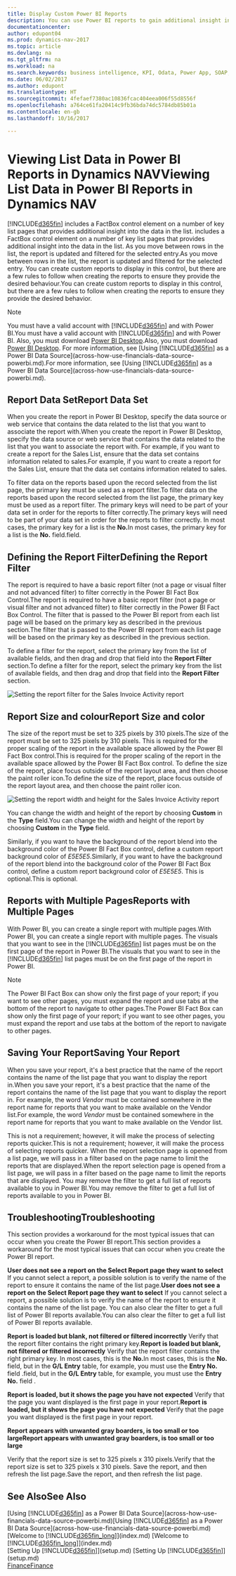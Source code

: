 ```yaml
---
title: Display Custom Power BI Reports
description: You can use Power BI reports to gain additional insight into data in lists in Dynamics NAV.
documentationcenter: 
author: edupont04
ms.prod: dynamics-nav-2017
ms.topic: article
ms.devlang: na
ms.tgt_pltfrm: na
ms.workload: na
ms.search.keywords: business intelligence, KPI, Odata, Power App, SOAP, analysis
ms.date: 06/02/2017
ms.author: edupont
ms.translationtype: HT
ms.sourcegitcommit: 4fefaef7380ac10836fcac404eea006f55d8556f
ms.openlocfilehash: a764ce61fa20414c9fb36bda74dc5784db85b01a
ms.contentlocale: en-gb
ms.lasthandoff: 10/16/2017

---
```

# <a name="viewing-list-data-in-power-bi-reports-in-dynamics-nav"></a><span data-ttu-id="e40e7-103">Viewing List Data in Power BI Reports in Dynamics NAV</span><span class="sxs-lookup"><span data-stu-id="e40e7-103">Viewing List Data in Power BI Reports in Dynamics NAV</span></span>
[!INCLUDE[d365fin](includes/d365fin_md.md)]<span data-ttu-id="e40e7-104"> includes a FactBox control element on a number of key list pages that provides additional insight into the data in the list.</span><span class="sxs-lookup"><span data-stu-id="e40e7-104"> includes a FactBox control element on a number of key list pages that provides additional insight into the data in the list.</span></span> <span data-ttu-id="e40e7-105">As you move between rows in the list, the report is updated and filtered for the selected entry.</span><span class="sxs-lookup"><span data-stu-id="e40e7-105">As you move between rows in the list, the report is updated and filtered for the selected entry.</span></span> <span data-ttu-id="e40e7-106">You can create custom reports to display in this control, but there are a few rules to follow when creating the reports to ensure they provide the desired behaviour.</span><span class="sxs-lookup"><span data-stu-id="e40e7-106">You can create custom reports to display in this control, but there are a few rules to follow when creating the reports to ensure they provide the desired behavior.</span></span>  

> [!NOTE]  
>   <span data-ttu-id="e40e7-107">You must have a valid account with [!INCLUDE[d365fin](includes/d365fin_md.md)] and with Power BI.</span><span class="sxs-lookup"><span data-stu-id="e40e7-107">You must have a valid account with [!INCLUDE[d365fin](includes/d365fin_md.md)] and with Power BI.</span></span> <span data-ttu-id="e40e7-108">Also, you must download [Power BI Desktop](https://powerbi.microsoft.com/en-us/desktop/).</span><span class="sxs-lookup"><span data-stu-id="e40e7-108">Also, you must download [Power BI Desktop](https://powerbi.microsoft.com/en-us/desktop/).</span></span> <span data-ttu-id="e40e7-109">For more information, see [Using [!INCLUDE[d365fin](includes/d365fin_md.md)] as a Power BI Data Source](across-how-use-financials-data-source-powerbi.md).</span><span class="sxs-lookup"><span data-stu-id="e40e7-109">For more information, see [Using [!INCLUDE[d365fin](includes/d365fin_md.md)] as a Power BI Data Source](across-how-use-financials-data-source-powerbi.md).</span></span>  

## <a name="report-data-set"></a><span data-ttu-id="e40e7-110">Report Data Set</span><span class="sxs-lookup"><span data-stu-id="e40e7-110">Report Data Set</span></span>
<span data-ttu-id="e40e7-111">When you create the report in Power BI Desktop, specify the data source or web service that contains the data related to the list that you want to associate the report with.</span><span class="sxs-lookup"><span data-stu-id="e40e7-111">When you create the report in Power BI Desktop, specify the data source or web service that contains the data related to the list that you want to associate the report with.</span></span> <span data-ttu-id="e40e7-112">For example, if you want to create a report for the Sales List, ensure that the data set contains information related to sales.</span><span class="sxs-lookup"><span data-stu-id="e40e7-112">For example, if you want to create a report for the Sales List, ensure that the data set contains information related to sales.</span></span>  

<span data-ttu-id="e40e7-113">To filter data on the reports based upon the record selected from the list page, the primary key must be used as a report filter.</span><span class="sxs-lookup"><span data-stu-id="e40e7-113">To filter data on the reports based upon the record selected from the list page, the primary key must be used as a report filter.</span></span> <span data-ttu-id="e40e7-114">The primary keys will need to be part of your data set in order for the reports to filter correctly.</span><span class="sxs-lookup"><span data-stu-id="e40e7-114">The primary keys will need to be part of your data set in order for the reports to filter correctly.</span></span> <span data-ttu-id="e40e7-115">In most cases, the primary key for a list is the **No.**</span><span class="sxs-lookup"><span data-stu-id="e40e7-115">In most cases, the primary key for a list is the **No.**</span></span> <span data-ttu-id="e40e7-116">field.</span><span class="sxs-lookup"><span data-stu-id="e40e7-116">field.</span></span>  

## <a name="defining-the-report-filter"></a><span data-ttu-id="e40e7-117">Defining the Report Filter</span><span class="sxs-lookup"><span data-stu-id="e40e7-117">Defining the Report Filter</span></span>
<span data-ttu-id="e40e7-118">The report is required to have a basic report filter (not a page or visual filter and not advanced filter) to filter correctly in the Power BI Fact Box Control.</span><span class="sxs-lookup"><span data-stu-id="e40e7-118">The report is required to have a basic report filter (not a page or visual filter and not advanced filter) to filter correctly in the Power BI Fact Box Control.</span></span> <span data-ttu-id="e40e7-119">The filter that is passed to the Power BI report from each list page will be based on the primary key as described in the previous section.</span><span class="sxs-lookup"><span data-stu-id="e40e7-119">The filter that is passed to the Power BI report from each list page will be based on the primary key as described in the previous section.</span></span>  

<span data-ttu-id="e40e7-120">To define a filter for the report, select the primary key from the list of available fields, and then drag and drop that field into the **Report Filter** section.</span><span class="sxs-lookup"><span data-stu-id="e40e7-120">To define a filter for the report, select the primary key from the list of available fields, and then drag and drop that field into the **Report Filter** section.</span></span>  

![Setting the report filter for the Sales Invoice Activity report](./media/across-how-use-powerbi-reports-factbox/financials-powerbi-report-filter.png)

## <a name="report-size-and-color"></a><span data-ttu-id="e40e7-122">Report Size and colour</span><span class="sxs-lookup"><span data-stu-id="e40e7-122">Report Size and color</span></span>
<span data-ttu-id="e40e7-123">The size of the report must be set to 325 pixels by 310 pixels.</span><span class="sxs-lookup"><span data-stu-id="e40e7-123">The size of the report must be set to 325 pixels by 310 pixels.</span></span> <span data-ttu-id="e40e7-124">This is required for the proper scaling of the report in the available space allowed by the Power BI Fact Box control.</span><span class="sxs-lookup"><span data-stu-id="e40e7-124">This is required for the proper scaling of the report in the available space allowed by the Power BI Fact Box control.</span></span> <span data-ttu-id="e40e7-125">To define the size of the report, place focus outside of the report layout area, and then choose the paint roller icon.</span><span class="sxs-lookup"><span data-stu-id="e40e7-125">To define the size of the report, place focus outside of the report layout area, and then choose the paint roller icon.</span></span>

![Setting the report width and height for the Sales Invoice Activity report](./media/across-how-use-powerbi-reports-factbox/financials-powerbi-report-sizing.png)

<span data-ttu-id="e40e7-127">You can change the width and height of the report by choosing **Custom** in the **Type** field.</span><span class="sxs-lookup"><span data-stu-id="e40e7-127">You can change the width and height of the report by choosing **Custom** in the **Type** field.</span></span>

<span data-ttu-id="e40e7-128">Similarly, if you want to have the background of the report blend into the background color of the Power BI Fact Box control, define a custom report background color of *E5E5E5*.</span><span class="sxs-lookup"><span data-stu-id="e40e7-128">Similarly, if you want to have the background of the report blend into the background color of the Power BI Fact Box control, define a custom report background color of *E5E5E5*.</span></span> <span data-ttu-id="e40e7-129">This is optional.</span><span class="sxs-lookup"><span data-stu-id="e40e7-129">This is optional.</span></span>  

## <a name="reports-with-multiple-pages"></a><span data-ttu-id="e40e7-130">Reports with Multiple Pages</span><span class="sxs-lookup"><span data-stu-id="e40e7-130">Reports with Multiple Pages</span></span>
<span data-ttu-id="e40e7-131">With Power BI, you can create a single report with multiple pages.</span><span class="sxs-lookup"><span data-stu-id="e40e7-131">With Power BI, you can create a single report with multiple pages.</span></span> <span data-ttu-id="e40e7-132">The visuals that you want to see in the [!INCLUDE[d365fin](includes/d365fin_md.md)] list pages must be on the first page of the report in Power BI.</span><span class="sxs-lookup"><span data-stu-id="e40e7-132">The visuals that you want to see in the [!INCLUDE[d365fin](includes/d365fin_md.md)] list pages must be on the first page of the report in Power BI.</span></span>  

> [!NOTE]  
>  <span data-ttu-id="e40e7-133">The Power BI Fact Box can show only the first page of your report; if you want to see other pages, you must expand the report and use tabs at the bottom of the report to navigate to other pages.</span><span class="sxs-lookup"><span data-stu-id="e40e7-133">The Power BI Fact Box can show only the first page of your report; if you want to see other pages, you must expand the report and use tabs at the bottom of the report to navigate to other pages.</span></span>  

## <a name="saving-your-report"></a><span data-ttu-id="e40e7-134">Saving Your Report</span><span class="sxs-lookup"><span data-stu-id="e40e7-134">Saving Your Report</span></span>

<span data-ttu-id="e40e7-135">When you save your report, it's a best practice that the name of the report contains the name of the list page that you want to display the report in.</span><span class="sxs-lookup"><span data-stu-id="e40e7-135">When you save your report, it's a best practice that the name of the report contains the name of the list page that you want to display the report in.</span></span> <span data-ttu-id="e40e7-136">For example, the word *Vendor* must be contained somewhere in the report name for reports that you want to make available on the Vendor list.</span><span class="sxs-lookup"><span data-stu-id="e40e7-136">For example, the word *Vendor* must be contained somewhere in the report name for reports that you want to make available on the Vendor list.</span></span>  

<span data-ttu-id="e40e7-137">This is not a requirement; however, it will make the process of selecting reports quicker.</span><span class="sxs-lookup"><span data-stu-id="e40e7-137">This is not a requirement; however, it will make the process of selecting reports quicker.</span></span> <span data-ttu-id="e40e7-138">When the report selection page is opened from a list page, we will pass in a filter based on the page name to limit the reports that are displayed.</span><span class="sxs-lookup"><span data-stu-id="e40e7-138">When the report selection page is opened from a list page, we will pass in a filter based on the page name to limit the reports that are displayed.</span></span>  <span data-ttu-id="e40e7-139">You may remove the filter to get a full list of reports available to you in Power BI.</span><span class="sxs-lookup"><span data-stu-id="e40e7-139">You may remove the filter to get a full list of reports available to you in Power BI.</span></span>  

## <a name="troubleshooting"></a><span data-ttu-id="e40e7-140">Troubleshooting</span><span class="sxs-lookup"><span data-stu-id="e40e7-140">Troubleshooting</span></span>
<span data-ttu-id="e40e7-141">This section provides a workaround for the most typical issues that can occur when you create the Power BI report.</span><span class="sxs-lookup"><span data-stu-id="e40e7-141">This section provides a workaround for the most typical issues that can occur when you create the Power BI report.</span></span>  

<span data-ttu-id="e40e7-142">**User does not see a report on the Select Report page they want to select** If you cannot select a report, a possible solution is to verify the name of the report to ensure it contains the name of the list page.</span><span class="sxs-lookup"><span data-stu-id="e40e7-142">**User does not see a report on the Select Report page they want to select** If you cannot select a report, a possible solution is to verify the name of the report to ensure it contains the name of the list page.</span></span> <span data-ttu-id="e40e7-143">You can also clear the filter to get a full list of Power BI reports available.</span><span class="sxs-lookup"><span data-stu-id="e40e7-143">You can also clear the filter to get a full list of Power BI reports available.</span></span>  

<span data-ttu-id="e40e7-144">**Report is loaded but blank, not filtered or filtered incorrectly** Verify that the report filter contains the right primary key.</span><span class="sxs-lookup"><span data-stu-id="e40e7-144">**Report is loaded but blank, not filtered or filtered incorrectly** Verify that the report filter contains the right primary key.</span></span> <span data-ttu-id="e40e7-145">In most cases, this is the **No.**</span><span class="sxs-lookup"><span data-stu-id="e40e7-145">In most cases, this is the **No.**</span></span> <span data-ttu-id="e40e7-146">field, but in the **G/L Entry** table, for example, you must use the **Entry No.** field  .</span><span class="sxs-lookup"><span data-stu-id="e40e7-146">field, but in the **G/L Entry** table, for example, you must use the **Entry No.** field  .</span></span>

<span data-ttu-id="e40e7-147">**Report is loaded, but it shows the page you have not expected** Verify that the page you want displayed is the first page in your report.</span><span class="sxs-lookup"><span data-stu-id="e40e7-147">**Report is loaded, but it shows the page you have not expected** Verify that the page you want displayed is the first page in your report.</span></span>  

<span data-ttu-id="e40e7-148">**Report appears with unwanted gray boarders, is too small or too large**</span><span class="sxs-lookup"><span data-stu-id="e40e7-148">**Report appears with unwanted gray boarders, is too small or too large**</span></span>

<span data-ttu-id="e40e7-149">Verify that the report size is set to 325 pixels x 310 pixels.</span><span class="sxs-lookup"><span data-stu-id="e40e7-149">Verify that the report size is set to 325 pixels x 310 pixels.</span></span> <span data-ttu-id="e40e7-150">Save the report, and then refresh the list page.</span><span class="sxs-lookup"><span data-stu-id="e40e7-150">Save the report, and then refresh the list page.</span></span>  

## <a name="see-also"></a><span data-ttu-id="e40e7-151">See Also</span><span class="sxs-lookup"><span data-stu-id="e40e7-151">See Also</span></span>
<span data-ttu-id="e40e7-152">[Using [!INCLUDE[d365fin](includes/d365fin_md.md)] as a Power BI Data Source](across-how-use-financials-data-source-powerbi.md)</span><span class="sxs-lookup"><span data-stu-id="e40e7-152">[Using [!INCLUDE[d365fin](includes/d365fin_md.md)] as a Power BI Data Source](across-how-use-financials-data-source-powerbi.md)</span></span>  
<span data-ttu-id="e40e7-153">[Welcome to [!INCLUDE[d365fin_long](includes/d365fin_long_md.md)]](index.md)  </span><span class="sxs-lookup"><span data-stu-id="e40e7-153">[Welcome to [!INCLUDE[d365fin_long](includes/d365fin_long_md.md)]](index.md)  </span></span>  
<span data-ttu-id="e40e7-154">[Setting Up [!INCLUDE[d365fin](includes/d365fin_md.md)]](setup.md)  </span><span class="sxs-lookup"><span data-stu-id="e40e7-154">[Setting Up [!INCLUDE[d365fin](includes/d365fin_md.md)]](setup.md)  </span></span>  
[<span data-ttu-id="e40e7-155">Finance</span><span class="sxs-lookup"><span data-stu-id="e40e7-155">Finance</span></span>](finance.md)  

